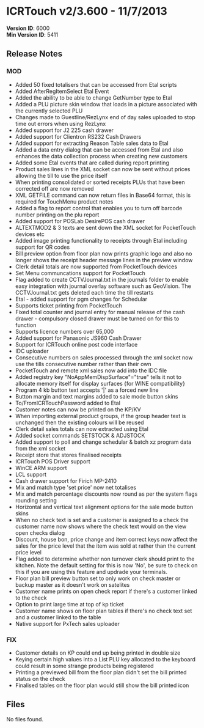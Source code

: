 # ICRTouch v2/3.600 - 11/7/2013

__Version ID__: 6000
<br>__Min Version ID__: 5411

## Release Notes
### MOD
- Added 50 fixed totalisers that can be accessed from Etal scripts
- Added AfterRegItemSelect Etal Event
- Added the ability to be able to change GetNumber type to Etal
- Added a PLU picture skin window that loads in a picture associated with the currently selected PLU
- Changes made to Guestline/RezLynx end of day sales uploaded to stop time out errors when using RezLynx
- Added support for J2 225 cash drawer
- Added support for Clientron RS232 Cash Drawers
- Added support for extracting Reason Table sales data to Etal
- Added a data entry dialog that can be accessed from Etal and also enhances the data collection process when creating new customers
- Added some Etal events that are called during report printing
- Product sales lines in the XML socket can now be sent without prices allowing the till to use the price itself
- When printing consolidated or sorted receipts PLUs that have been corrected off are now removed
- XML GETFILE command can now return files in Base64 format, this is required for TouchMenu product notes
- Added a flag to report control that enables you to turn off barcode number printing on the plu report
- Added support for POSLab DesirePOS cash drawer
- ALTEXTMOD2 & 3 texts are sent down the XML socket for PocketTouch devices etc
- Added image printing functionality to receipts through Etal including support for QR codes
- Bill preview option from floor plan now prints graphic logo and also no longer shows the receipt header message lines in the preview window
- Clerk detail totals are now supported from PocketTouch devices
- Set Menu communcations support for PocketTouch
- Flag added to create CCTVJournal.txt in the journals folder to enable easy integration with journal overlay software such as GeoVision.  The CCTVJournal.txt gets deleted each time the till restarts
- Etal - added support for pgm changes for Schedular
- Supports ticket printing from PocketTouch
- Fixed total counter and journal entry for manual release of the cash drawer - compulsory closed drawer must be turned on for this to function
- Supports licence numbers over 65,000
- Added support for Panasonic JS960 Cash Drawer
- Support for ICRTouch online post code interface
- IDC uploader
- Consecutive numbers on sales processed through the xml socket now use the tills consecutive number rather than their own
- PocketTouch and remote xml sales now add into the IDC file
- Added registry key "NoAppMemDispSurface"="true" tells it not to allocate memory itself for display surfaces {for WINE compatibility}
- Program 4 kb button text accepts '|' as a forced new line
- Button margin and text margins added to sale mode button skins
- To/FromICRTouchPassword added to Etal
- Customer notes can now be printed on the KP/KV
- When importing external product groups, if the group header text is unchanged then the existing colours will be reused
- Clerk detail sales totals can now extracted using Etal
- Added socket commands SETSTOCK & ADJSTOCK
- Added support to poll and change schedular & batch xz program data from the xml socket
- Receipt store that stores finalised receipts
- ICRTouch POS Driver support
- WinCE ARM support
- LCL support
- Cash drawer support for Firich MP-2410
- Mix and match type 'set price' now net totalises
- Mix and match percentage discounts now round as per the system flags rounding setting
- Horizontal and vertical text alignment options for the sale mode button skins
- When no check text is set and a customer is assigned to a check the customer name now shows where the check text would on the view open checks dialog
- Discount, house bon, price change and item correct keys now affect the sales for the price level that the item was sold at rather than the current price level
- Flag added to determine whether non turnover clerk should print to the kitchen. Note the default setting for this is now 'No', be sure to check on this if you are using this feature and updrade your terminals.
- Floor plan bill preview button set to only work on check master or backup master as it doesn't work on satelites
- Customer name prints on open check report if there's a customer linked to the check
- Option to print large time at top of kp ticket
- Customer name shows on floor plan tables if there's no check text set and a customer linked to the table
- Native support for PxTech sales uploader

### FIX
- Customer details on KP could end up being printed in double size
- Keying certain high values into a List PLU key allocated to the keyboard could result in some strange products being registered
- Printing a previewed bill from the floor plan didn't set the bill printed status on the check
- Finalised tables on the floor plan would still show the bill printed icon

## Files
No files found.

